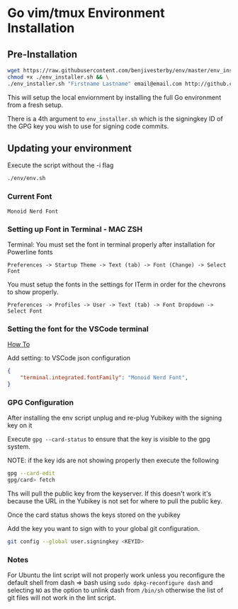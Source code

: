 # Go vim/tmux Environment Installation

## Pre-Installation

```bash
wget https://raw.githubusercontent.com/benjivesterby/env/master/env_installer.sh && \
chmod +x ./env_installer.sh && \
./env_installer.sh "Firstname Lastname" email@email.com http://github.com/benjivesterby/env.git
```

This will setup the local enviornment by installing the full Go environment from
a fresh setup.

There is a 4th argument to `env_installer.sh` which is the signingkey ID of the
GPG key you wish to use for signing code commits.

## Updating your environment

Execute the script without the -i flag

```bash
./env/env.sh
```

### Current Font

`Monoid Nerd Font`

### Setting up Font in Terminal - MAC ZSH

Terminal: You must set the font in terminal properly after installation for
Powerline fonts

`Preferences -> Startup Theme -> Text (tab) -> Font (Change) -> Select Font`

You must setup the fonts in the settings for ITerm in order for the chevrons to
show properly.

`Preferences -> Profiles -> User -> Text (tab) -> Font Dropdown -> Select Font`

### Setting the font for the VSCode terminal

[How To](https://dev.to/mattstratton/making-powerline-work-in-visual-studio-code-terminal-1m7)

Add setting: to VSCode json configuration

```json
{
    "terminal.integrated.fontFamily": "Monoid Nerd Font",
}
```

### GPG Configuration

After installing the env script unplug and re-plug Yubikey with the
signing key on it

Execute `gpg --card-status` to ensure that the key is visible to the gpg system.

NOTE: if the key ids are not showing properly then execute the following

```bash
gpg --card-edit
gpg/card> fetch
```

Ths will pull the public key from the keyserver. If this doesn't work it's because
the URL in the Yubikey is not set for where to pull the public key.

Once the card status shows the keys stored on the yubikey

Add the key you want to sign with to your global git configuration.

```bash
git config --global user.signingkey <KEYID>
```

### Notes

For Ubuntu the lint script will not properly work unless you reconfigure the
default shell from dash => bash using `sudo dpkg-reconfigure dash` and selecting
`NO` as the option to unlink dash from `/bin/sh` otherwise the list of git files
will not work in the lint script.
